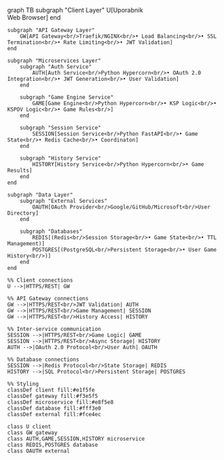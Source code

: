 graph TB
    subgraph "Client Layer"
        U[Uporabnik<br/>Web Browser]
    end
    
    subgraph "API Gateway Layer"
        GW[API Gateway<br/>Traefik/NGINX<br/>• Load Balancing<br/>• SSL Termination<br/>• Rate Limiting<br/>• JWT Validation]
    end
    
    subgraph "Microservices Layer"
        subgraph "Auth Service"
            AUTH[Auth Service<br/>Python Hypercorn<br/>• OAuth 2.0 Integration<br/>• JWT Generation<br/>• User Validation]
        end
        
        subgraph "Game Engine Service"
            GAME[Game Engine<br/>Python Hypercorn<br/>• KSP Logic<br/>• KSPOV Logic<br/>• Game Rules<br/>]
        end
        
        subgraph "Session Service"
            SESSION[Session Service<br/>Python FastAPI<br/>• Game State<br/>• Redis Cache<br/>• Coordinaton]
        end
        
        subgraph "History Service"
            HISTORY[History Service<br/>Python Hypercorn<br/>• Game Results]
        end
    end
    
    subgraph "Data Layer"
        subgraph "External Services"
            OAUTH[OAuth Provider<br/>Google/GitHub/Microsoft<br/>User Directory]
        end
        
        subgraph "Databases"
            REDIS[(Redis<br/>Session Storage<br/>• Game State<br/>• TTL Management)]
            POSTGRES[(PostgreSQL<br/>Persistent Storage<br/>• User Game History<br/>)]
        end
    end
    
    %% Client connections
    U -->|HTTPS/REST| GW
    
    %% API Gateway connections
    GW -->|HTTPS/REST<br/>JWT Validation| AUTH
    GW -->|HTTPS/REST<br/>Game Management| SESSION
    GW -->|HTTPS/REST<br/>History Access| HISTORY
    
    %% Inter-service communication
    SESSION -->|HTTPS/REST<br/>Game Logic| GAME
    SESSION -->|HTTPS/REST<br/>Async Storage| HISTORY
    AUTH -->|OAuth 2.0 Protocol<br/>User Auth| OAUTH
    
    %% Database connections
    SESSION -->|Redis Protocol<br/>State Storage| REDIS
    HISTORY -->|SQL Protocol<br/>Persistent Storage| POSTGRES
    
    %% Styling
    classDef client fill:#e1f5fe
    classDef gateway fill:#f3e5f5
    classDef microservice fill:#e8f5e8
    classDef database fill:#fff3e0
    classDef external fill:#fce4ec
    
    class U client
    class GW gateway
    class AUTH,GAME,SESSION,HISTORY microservice
    class REDIS,POSTGRES database
    class OAUTH external